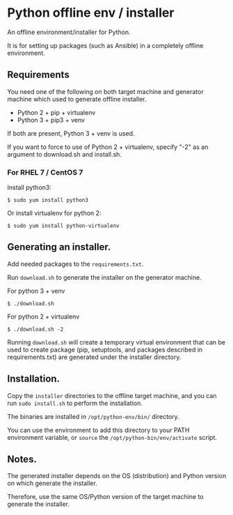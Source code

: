 # Python offline env / installer

An offline environment/installer for Python.

It is for setting up packages (such as Ansible) in a completely offline environment.

## Requirements

You need one of the following on both target machine and generator machine which used to generate offline installer.

* Python 2 + pip + virtualenv
* Python 3 + pip3 + venv

If both are present, Python 3 + venv is used.

If you want to force to use of Python 2 + virtualenv, specify "-2" as an argument to download.sh and install.sh.

### For RHEL 7 / CentOS 7

Install python3:

    $ sudo yum install python3

Or install virtualenv for python 2:

    $ sudo yum install python-virtualenv    

## Generating an installer.

Add needed packages to the `requirements.txt`.

Run `download.sh` to generate the installer on the generator machine.

For python 3 + venv

    $ ./download.sh

For python 2 + virtualenv

    $ ./download.sh -2

Running `download.sh` will create a temporary virtual environment that can be used to create package (pip, setuptools, and packages described in requirements.txt) are generated under the installer directory.

## Installation.

Copy the `installer` directories to the offline target machine, and you can run `sudo install.sh` to perform the installation.

The binaries are installed in `/opt/python-env/bin/` directory.

You can use the environment to add this directory to your PATH environment variable, or `source` the `/opt/python-bin/env/activate` script.

## Notes.

The generated installer depends on the OS (distribution) and Python version on which generate the installer.

Therefore, use the same OS/Python version of the target machine to generate the installer.
